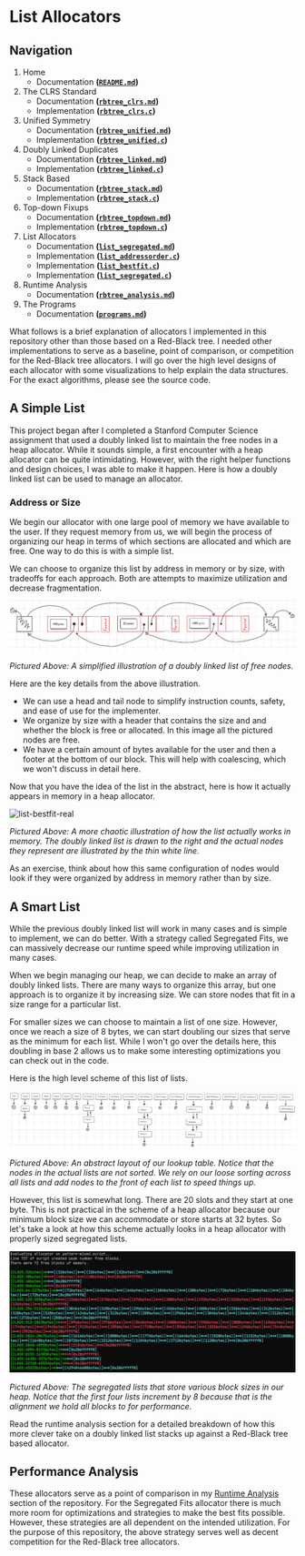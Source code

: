 # List Allocators

## Navigation

1. Home
   - Documentation **([`README.md`](/README.md))**
2. The CLRS Standard
   - Documentation **([`rbtree_clrs.md`](/docs/rbtree_clrs.md))**
   - Implementation **([`rbtree_clrs.c`](/src/rbtree_clrs.c))**
3. Unified Symmetry
   - Documentation **([`rbtree_unified.md`](/docs/rbtree_unified.md))**
   - Implementation **([`rbtree_unified.c`](/src/rbtree_unified.c))**
4. Doubly Linked Duplicates
   - Documentation **([`rbtree_linked.md`](/docs/rbtree_linked.md))**
   - Implementation **([`rbtree_linked.c`](/src/rbtree_linked.c))**
5. Stack Based
   - Documentation **([`rbtree_stack.md`](/docs/rbtree_stack.md))**
   - Implementation **([`rbtree_stack.c`](/src/rbtree_stack.c))**
6. Top-down Fixups
   - Documentation **([`rbtree_topdown.md`](/docs/rbtree_topdown.md))**
   - Implementation **([`rbtree_topdown.c`](/src/rbtree_topdown.c))**
7. List Allocators
   - Documentation **([`list_segregated.md`](/docs/list_segregated.md))**
   - Implementation **([`list_addressorder.c`](/src/list_addressorder.c))**
   - Implementation **([`list_bestfit.c`](/src/list_bestfit.c))**
   - Implementation **([`list_segregated.c`](/src/list_segregated.c))**
8. Runtime Analysis
   - Documentation **([`rbtree_analysis.md`](/docs/rbtree_analysis.md))**
9. The Programs
   - Documentation **([`programs.md`](/docs/programs.md))**


What follows is a brief explanation of allocators I implemented in this repository other than those based on a Red-Black tree. I needed other implementations to serve as a baseline, point of comparison, or competition for the Red-Black tree allocators. I will go over the high level designs of each allocator with some visualizations to help explain the data structures. For the exact algorithms, please see the source code.

## A Simple List

This project began after I completed a Stanford Computer Science assignment that used a doubly linked list to maintain the free nodes in a heap allocator. While it sounds simple, a first encounter with a heap allocator can be quite intimidating. However, with the right helper functions and design choices, I was able to make it happen. Here is how a doubly linked list can be used to manage an allocator.

### Address or Size

We begin our allocator with one large pool of memory we have available to the user. If they request memory from us, we will begin the process of organizing our heap in terms of which sections are allocated and which are free. One way to do this is with a simple list.

We can choose to organize this list by address in memory or by size, with tradeoffs for each approach. Both are attempts to maximize utilization and decrease fragmentation.

![list-bestfit](/images/list-bestfit.png)

*Pictured Above: A simplified illustration of a doubly linked list of free nodes.*

Here are the key details from the above illustration.

- We can use a head and tail node to simplify instruction counts, safety, and ease of use for the implementer.
- We organize by size with a header that contains the size and and whether the block is free or allocated. In this image all the pictured nodes are free.
- We have a certain amount of bytes available for the user and then a footer at the bottom of our block. This will help with coalescing, which we won't discuss in detail here.

Now that you have the idea of the list in the abstract, here is how it actually appears in memory in a heap allocator.

![list-bestfit-real](/images/list-bestfit-real.png)

*Pictured Above: A more chaotic illustration of how the list actually works in memory. The doubly linked list is drawn to the right and the actual nodes they represent are illustrated by the thin white line.*

As an exercise, think about how this same configuration of nodes would look if they were organized by address in memory rather than by size.

## A Smart List

While the previous doubly linked list will work in many cases and is simple to implement, we can do better. With a strategy called Segregated Fits, we can massively decrease our runtime speed while improving utilization in many cases.

When we begin managing our heap, we can decide to make an array of doubly linked lists. There are many ways to organize this array, but one approach is to organize it by increasing size. We can store nodes that fit in a size range for a particular list.

For smaller sizes we can choose to maintain a list of one size. However, once we reach a size of 8 bytes, we can start doubling our sizes that serve as the minimum for each list. While I won't go over the details here, this doubling in base 2 allows us to make some interesting optimizations you can check out in the code.

Here is the high level scheme of this list of lists.

![list-segregated](/images/list-segregated.png)

*Pictured Above: An abstract layout of our lookup table. Notice that the nodes in the actual lists are not sorted. We rely on our loose sorting across all lists and add nodes to the front of each list to speed things up.*

However, this list is somewhat long. There are 20 slots and they start at one byte. This is not practical in the scheme of a heap allocator because our minimum block size we can accommodate or store starts at 32 bytes. So let's take a look at how this scheme actually looks in a heap allocator with properly sized segregated lists.

![list-segregated-real](/images/list-segregated-real.png)

*Pictured Above: The segregated lists that store various block sizes in our heap. Notice that the first four lists increment by 8 because that is the alignment we hold all blocks to for performance.*

Read the runtime analysis section for a detailed breakdown of how this more clever take on a doubly linked list stacks up against a Red-Black tree based allocator.

## Performance Analysis

These allocators serve as a point of comparison in my [Runtime Analysis](/docs/rbtree_analysis.md) section of the repository. For the Segregated Fits allocator there is much more room for optimizations and strategies to make the best fits possible. However, these strategies are all dependent on the intended utilization. For the purpose of this repository, the above strategy serves well as decent competition for the Red-Black tree allocators.
